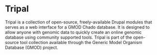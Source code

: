 # Tripal

Tripal is a collection of open-source, freely-available Drupal modules that serves as a web interface for a GMOD Chado database. It is designed to allow anyone with genomic data to quickly create an online genomic database using community supported tools. Tripal is part of the open-source tool collection available through the Generic Model Organism Database (GMOD) project.
